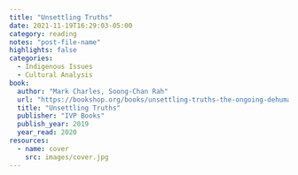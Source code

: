```yaml
---
title: "Unsettling Truths"
date: 2021-11-19T16:29:03-05:00
category: reading
notes: "post-file-name"
highlights: false
categories:
  - Indigenous Issues
  - Cultural Analysis
book:
  author: "Mark Charles, Soong-Chan Rah"
  url: "https://bookshop.org/books/unsettling-truths-the-ongoing-dehumanizing-legacy-of-the-doctrine-of-discovery/9780830845255"
  title: "Unsettling Truths"
  publisher: "IVP Books"
  publish_year: 2019
  year_read: 2020
resources:
  - name: cover
    src: images/cover.jpg
---
```


